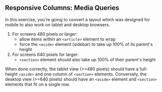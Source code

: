 ## Responsive Columns: Media Queries
In this exercise, you're going to convert a layout which was designed for mobile to also work on tablet and desktop browsers.

1.  For screens 480 pixels or larger:
    *   allow items within an `<article>` element to wrap
    *   force the `<aside>` element (sidebar) to take up 100% of its parent's height
2.  For screens 640 pixels for larger:
    *   `<section>` element should also take up 100% of their parent's height

When done correctly, the tablet view (>=480 pixels) should have a full-height `<aside>` and one column of `<section>` elements. Conversely, the desktop view (>=640 pixels) should have an `<aside>` element and `<section>` elements that fit on a single row.
